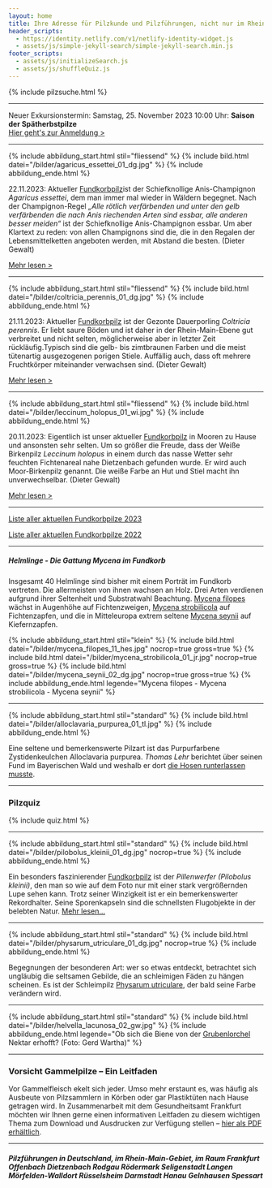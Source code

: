 ```yaml
---
layout: home
title: Ihre Adresse für Pilzkunde und Pilzführungen, nicht nur im Rhein-Main-Gebiet
header_scripts:
  - https://identity.netlify.com/v1/netlify-identity-widget.js
  - assets/js/simple-jekyll-search/simple-jekyll-search.min.js
footer_scripts:
  - assets/js/initializeSearch.js
  - assets/js/shuffleQuiz.js
---
```

{% include pilzsuche.html %}

- - -

Neuer Exkursionstermin: Samstag, 25. November 2023 10:00 Uhr: **Saison der Spätherbstpilze**\
[Hier geht's zur Anmeldung >](/termine)

- - -

{% include abbildung_start.html stil="fliessend" %}
{% include bild.html datei="/bilder/agaricus_essettei_01_dg.jpg" %}
{% include abbildung_ende.html %}

22.11.2023: Aktueller [Fundkorbpilz](AA "Glossar-")ist der Schiefknollige Anis-Champignon *Agaricus essettei*, dem man immer mal wieder in Wäldern begegnet. Nach der Champignon-Regel *„Alle rötlich verfärbenden und unter den gelb verfärbenden die nach Anis riechenden Arten sind essbar, alle anderen besser meiden“* ist der Schiefknollige Anis-Champignon essbar. Um aber Klartext zu reden: von allen Champignons sind die, die in den Regalen der Lebensmittelketten angeboten werden, mit Abstand die besten. (Dieter Gewalt)

[Mehr lesen >](/pilze/agaricus-essettei-schiefknolliger-anis-champignon)

<div style="clear:  both"></div>

- - -

{% include abbildung_start.html stil="fliessend" %}
{% include bild.html datei="/bilder/coltricia_perennis_01_dg.jpg" %}
{% include abbildung_ende.html %}

21.11.2023: Aktueller [Fundkorbpilz](AA "Glossar-") ist der Gezonte Dauerporling *Coltricia perennis*. Er liebt saure Böden und ist daher in der Rhein-Main-Ebene gut verbreitet und nicht selten, möglicherweise aber in letzter Zeit rückläufig.Typisch sind die gelb- bis zimtbraunen Farben und die meist tütenartig ausgezogenen porigen Stiele. Auffällig auch, dass oft mehrere Fruchtkörper miteinander verwachsen sind. (Dieter Gewalt)

[Mehr lesen >](/pilze/coltricia-perennis-gezonter-dauerporling)

<div style="clear:  both"></div>

- - -

{% include abbildung_start.html stil="fliessend" %}
{% include bild.html datei="/bilder/leccinum_holopus_01_wi.jpg" %}
{% include abbildung_ende.html %}

20.11.2023: Eigentlich ist unser aktueller [Fundkorbpilz](AA "Glossar-") in Mooren zu Hause und ansonsten sehr selten. Um so größer die Freude, dass der Weiße Birkenpilz *Leccinum holopus* in einem durch das nasse Wetter sehr feuchten Fichtenareal nahe Dietzenbach gefunden wurde. Er wird auch Moor-Birkenpilz genannt. Die weiße Farbe an Hut und Stiel macht ihn unverwechselbar. (Dieter Gewalt)

[Mehr lesen >](/pilze/leccinum-holopus-moor-birkenpilz-weißer-birkenpilz)

<div style="clear:  both"></div>

- - -

[Liste aller aktuellen Fundkorbpilze 2023](/artikel/liste-aller-aktuellen-fundkorbpilze-2023.html)

[Liste aller aktuellen Fundkorbpilze 2022](/artikel/liste-aller-aktuellen-fundkorbpilze-2022.html)

- - -

##### Helmlinge - Die Gattung *Mycena* im Fundkorb

Insgesamt 40 Helmlinge sind bisher mit einem Porträt im Fundkorb vertreten. Die allermeisten von ihnen wachsen an Holz. Drei Arten verdienen aufgrund ihrer Seltenheit und Substratwahl Beachtung. [Mycena filopes](/pilze/mycena-filopes-zerbrechlicher-fadenhelmling) wächst in Augenhöhe auf Fichtenzweigen, [Mycena strobilicola](/pilze/mycena-strobilicola-fichtenzapfenhelmling) auf Fichtenzapfen, und die in Mitteleuropa extrem seltene [Mycena seynii](/pilze/mycena-seynii-mediterraner-kiefernzapfenhelmling) auf Kiefernzapfen.

{% include abbildung_start.html stil="klein" %}
{% include bild.html datei="/bilder/mycena_filopes_11_hes.jpg" nocrop=true gross=true %}
{% include bild.html datei="/bilder/mycena_strobilicola_01_jr.jpg" nocrop=true gross=true %}
{% include bild.html datei="/bilder/mycena_seynii_02_dg.jpg" nocrop=true gross=true %}
{% include abbildung_ende.html legende="Mycena filopes - Mycena strobilicola - Mycena seynii" %}

- - -

{% include abbildung_start.html stil="standard" %}
{% include bild.html datei="/bilder/alloclavaria_purpurea_01_tl.jpg" %}
{% include abbildung_ende.html %}

Eine seltene und bemerkenswerte Pilzart ist das Purpurfarbene Zystidenkeulchen Alloclavaria purpurea. *Thomas Lehr* berichtet über seinen Fund im Bayerischen Wald und weshalb er dort [die Hosen runterlassen musste](/pilze/alloclavaria-purpurea-purpurfarbenes-zystidenkeulchen).

- - -

### Pilzquiz

{% include quiz.html %}

- - -

{% include abbildung_start.html stil="standard" %}
{% include bild.html datei="/bilder/pilobolus_kleinii_01_dg.jpg" nocrop=true %}
{% include abbildung_ende.html %}

Ein besonders faszinierender [Fundkorbpilz](AA "Glossar-") ist der *Pillenwerfer (Pilobolus kleinii)*, den man so wie auf dem Foto nur mit einer stark vergrößernden Lupe sehen kann. Trotz seiner Winzigkeit ist er ein bemerkenswerter Rekordhalter. Seine Sporenkapseln sind die schnellsten Flugobjekte in der belebten Natur. [Mehr lesen...](/pilze/pilobolus-kleinii-pillenwerfer)

- - -

{% include abbildung_start.html stil="standard" %}
{% include bild.html datei="/bilder/physarum_utriculare_01_dg.jpg" nocrop=true %}
{% include abbildung_ende.html %}

Begegnungen der besonderen Art: wer so etwas entdeckt, betrachtet sich ungläubig die seltsamen Gebilde, die an schleimigen Fäden zu hängen scheinen. Es ist der Schleimpilz [Physarum utriculare](/pilze/physarum-utriculare-fadenfruchtschleimpilz), der bald seine Farbe verändern wird.

- - -

{% include abbildung_start.html stil="standard" %}
{% include bild.html datei="/bilder/helvella_lacunosa_02_gw.jpg" %}
{% include abbildung_ende.html legende="Ob sich die Biene von der <a href='/pilze/helvella-lacunosa-grubenlorchel'>Grubenlorchel</a> Nektar erhofft?  (Foto: Gerd Wartha)" %}

- - -

### Vorsicht Gammelpilze – Ein Leitfaden

Vor Gammelfleisch ekelt sich jeder. Umso mehr erstaunt es, was häufig als Ausbeute von Pilzsammlern in Körben oder gar Plastiktüten nach Hause getragen wird. In Zusammenarbeit mit dem Gesundheitsamt Frankfurt möchten wir Ihnen gerne einen informativen Leitfaden zu diesem wichtigen Thema zum Download und Ausdrucken zur Verfügung stellen – [hier als PDF erhältlich](/assets/docs/Fundkorb.de-Gammelpilze.pdf).

- - -

##### Pilzführungen in Deutschland, im Rhein-Main-Gebiet, im Raum Frankfurt Offenbach Dietzenbach Rodgau Rödermark Seligenstadt Langen Mörfelden-Walldort Rüsselsheim Darmstadt Hanau Gelnhausen Spessart
